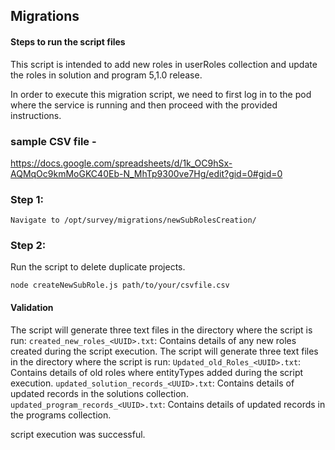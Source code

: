 ## Migrations

#### Steps to run the script files

This script is intended to add new roles in userRoles collection and update the roles in solution and program 5,1.0 release.

In order to execute this migration script, we need to first log in to the pod where the service is running and then proceed with the provided instructions.

### sample CSV file - 
https://docs.google.com/spreadsheets/d/1k_OC9hSx-AQMqOc9kmMoGKC40Eb-N_MhTp9300ve7Hg/edit?gid=0#gid=0

### Step 1:

    Navigate to /opt/survey/migrations/newSubRolesCreation/

### Step 2:

Run the script to delete duplicate projects.

    node createNewSubRole.js path/to/your/csvfile.csv

#### Validation 

The script will generate three text files in the directory where the script is run:
`created_new_roles_<UUID>.txt`: Contains details of any new roles created during the script execution.
The script will generate three text files in the directory where the script is run:
`Updated_old_Roles_<UUID>.txt`: Contains details of old roles where entityTypes added during the script execution.
`updated_solution_records_<UUID>.txt`: Contains details of updated records in the solutions collection.
`updated_program_records_<UUID>.txt`: Contains details of updated records in the programs collection.

 
script execution was successful.